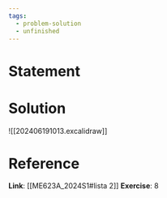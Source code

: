 ```yaml
---
tags:
  - problem-solution
  - unfinished
---
```

# Statement 


# Solution
![[202406191013.excalidraw]]

# Reference
**Link**: [[ME623A_2024S1#lista 2]]
**Exercise**: 8